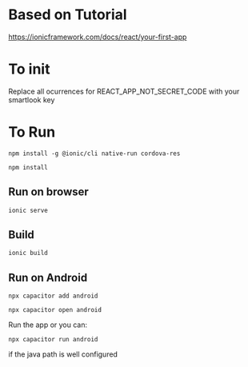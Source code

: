# Based on Tutorial
https://ionicframework.com/docs/react/your-first-app


# To init

Replace all ocurrences for REACT_APP_NOT_SECRET_CODE with your smartlook key

# To Run

```
npm install -g @ionic/cli native-run cordova-res
```

```
npm install
```

## Run on browser
```
ionic serve
```

## Build
```
ionic build
```

## Run on Android

```
npx capacitor add android
```

```
npx capacitor open android
```

Run the app or you can:

```
npx capacitor run android
```

if the java path is well configured